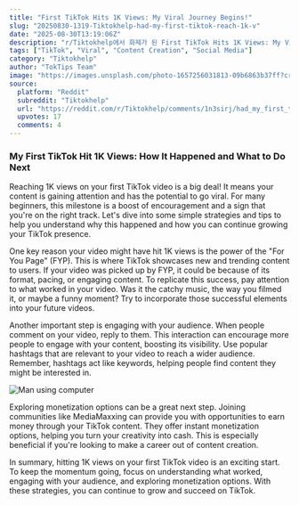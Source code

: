 ```yaml
---
title: "First TikTok Hits 1K Views: My Viral Journey Begins!"
slug: "20250830-1319-Tiktokhelp-had-my-first-tiktok-reach-1k-v"
date: "2025-08-30T13:19:06Z"
description: "r/Tiktokhelp에서 화제가 된 First TikTok Hits 1K Views: My Viral Journey Begins!에 대한 깊이 있는 분석과 인사이트"
tags: ["TikTok", "Viral", "Content Creation", "Social Media"]
category: "Tiktokhelp"
author: "TokTips Team"
image: "https://images.unsplash.com/photo-1657256031813-09b6863b37ff?crop=entropy&cs=tinysrgb&fit=max&fm=jpg&ixid=M3w3OTU0NDF8MHwxfHNlYXJjaHwyNnx8dGlrdG9rfGVufDF8MHx8fDE3NTY1NTk5Mzh8MA&ixlib=rb-4.1.0&q=80&w=1080"
source:
  platform: "Reddit"
  subreddit: "Tiktokhelp"
  url: "https://reddit.com/r/Tiktokhelp/comments/1n3sirj/had_my_first_tiktok_reach_1k_views/"
  upvotes: 17
  comments: 4
---
```


### My First TikTok Hit 1K Views: How It Happened and What to Do Next

Reaching 1K views on your first TikTok video is a big deal! It means your content is gaining attention and has the potential to go viral. For many beginners, this milestone is a boost of encouragement and a sign that you're on the right track. Let's dive into some simple strategies and tips to help you understand why this happened and how you can continue growing your TikTok presence.

One key reason your video might have hit 1K views is the power of the "For You Page" (FYP). This is where TikTok showcases new and trending content to users. If your video was picked up by FYP, it could be because of its format, pacing, or engaging content. To replicate this success, pay attention to what worked in your video. Was it the catchy music, the way you filmed it, or maybe a funny moment? Try to incorporate those successful elements into your future videos.

Another important step is engaging with your audience. When people comment on your video, reply to them. This interaction can encourage more people to engage with your content, boosting its visibility. Use popular hashtags that are relevant to your video to reach a wider audience. Remember, hashtags act like keywords, helping people find content they might be interested in.

![Man using computer](https://images.unsplash.com/photo-1624957866366-b5ad9decb6b8?crop=entropy&cs=tinysrgb&fit=max&fm=jpg&ixid=M3w3OTU0NDF8MHwxfHNlYXJjaHw0MXx8dmlyYWx8ZW58MXwwfHx8MTc1NjU1OTkzOXww&ixlib=rb-4.1.0&q=80&w=1080)

Exploring monetization options can be a great next step. Joining communities like MediaMaxxing can provide you with opportunities to earn money through your TikTok content. They offer instant monetization options, helping you turn your creativity into cash. This is especially beneficial if you're looking to make a career out of content creation.

In summary, hitting 1K views on your first TikTok video is an exciting start. To keep the momentum going, focus on understanding what worked, engaging with your audience, and exploring monetization options. With these strategies, you can continue to grow and succeed on TikTok.